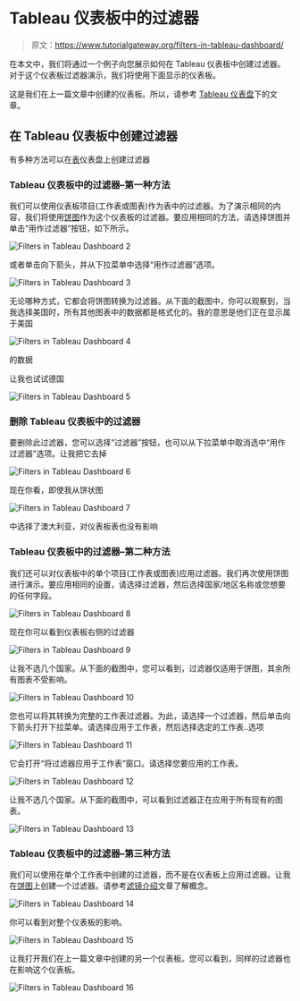 # Tableau 仪表板中的过滤器

> 原文：<https://www.tutorialgateway.org/filters-in-tableau-dashboard/>

在本文中，我们将通过一个例子向您展示如何在 Tableau 仪表板中创建过滤器。对于这个仪表板过滤器演示，我们将使用下面显示的仪表板。

这是我们在上一篇文章中创建的仪表板。所以，请参考 [Tableau 仪表盘](https://www.tutorialgateway.org/create-a-dashboard-in-tableau/)下的文章。

## 在 Tableau 仪表板中创建过滤器

有多种方法可以在[表](https://www.tutorialgateway.org/tableau/)仪表盘上创建过滤器

### Tableau 仪表板中的过滤器–第一种方法

我们可以使用仪表板项目(工作表或图表)作为表中的过滤器。为了演示相同的内容，我们将使用[饼图](https://www.tutorialgateway.org/pie-chart-in-tableau/)作为这个仪表板的过滤器。要应用相同的方法，请选择饼图并单击“用作过滤器”按钮，如下所示。

![Filters in Tableau Dashboard 2](img/f1561b59309db251c4cb613f16bafe9e.png)

或者单击向下箭头，并从下拉菜单中选择“用作过滤器”选项。

![Filters in Tableau Dashboard 3](img/06972629f2c8b37633a9fd94d1970a13.png)

无论哪种方式，它都会将饼图转换为过滤器。从下面的截图中，你可以观察到，当我选择美国时，所有其他图表中的数据都是格式化的。我的意思是他们正在显示属于美国

![Filters in Tableau Dashboard 4](img/2a0d7ff510cc0d7d903aa637fd104b0a.png)

的数据

让我也试试德国

![Filters in Tableau Dashboard 5](img/7cc51ce18c4ebedd126e3741f9a101e2.png)

### 删除 Tableau 仪表板中的过滤器

要删除此过滤器，您可以选择“过滤器”按钮，也可以从下拉菜单中取消选中“用作过滤器”选项。让我把它去掉

![Filters in Tableau Dashboard 6](img/44fd0419ac98ff0cd6384f84aad8df80.png)

现在你看，即使我从饼状图

![Filters in Tableau Dashboard 7](img/d6058dab9b4b402bdfe2937aed81a168.png)

中选择了澳大利亚，对仪表板表也没有影响

### Tableau 仪表板中的过滤器–第二种方法

我们还可以对仪表板中的单个项目(工作表或图表)应用过滤器。我们再次使用饼图进行演示。要应用相同的设置，请选择过滤器，然后选择国家/地区名称或您想要的任何字段。

![Filters in Tableau Dashboard 8](img/1f2c02a734025cf29030806f6c9ac75e.png)

现在你可以看到仪表板右侧的过滤器

![Filters in Tableau Dashboard 9](img/e6742f837b215f5f21ad8ccef186885c.png)

让我不选几个国家。从下面的截图中，您可以看到，过滤器仅适用于饼图，其余所有图表不受影响。

![Filters in Tableau Dashboard 10](img/4bf4a3d07a52fc894218c7219266d33c.png)

您也可以将其转换为完整的工作表过滤器。为此，请选择一个过滤器，然后单击向下箭头打开下拉菜单。请选择应用于工作表，然后选择选定的工作表..选项

![Filters in Tableau Dashboard 11](img/93a5e0733dca9c46adc881f79d1df396.png)

它会打开“将过滤器应用于工作表”窗口。请选择您要应用的工作表。

![Filters in Tableau Dashboard 12](img/5438082f42d865dad6be25f8f276a055.png)

让我不选几个国家。从下面的截图中，可以看到过滤器正在应用于所有现有的图表。

![Filters in Tableau Dashboard 13](img/d00c46c6e4c5e6e99cbfc3d533aea035.png)

### Tableau 仪表板中的过滤器–第三种方法

我们可以使用在单个工作表中创建的过滤器，而不是在仪表板上应用过滤器。让我在[饼图](https://www.tutorialgateway.org/pie-chart-in-tableau/)上创建一个过滤器。请参考[滤镜介绍](https://www.tutorialgateway.org/tableau-filters/)文章了解概念。

![Filters in Tableau Dashboard 14](img/5ddf7c165ba9655493f65e9f51cff1af.png)

你可以看到对整个仪表板的影响。

![Filters in Tableau Dashboard 15](img/b3a1d6baa4a1acb0a6e3c566e4d547fa.png)

让我打开我们在上一篇文章中创建的另一个仪表板。您可以看到，同样的过滤器也在影响这个仪表板。

![Filters in Tableau Dashboard 16](img/0b3a743fd0d2be3ca20a4ee09d9e7755.png)